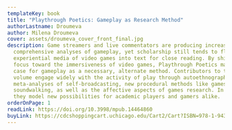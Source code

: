 ```yaml
---
templateKey: book
title: "Playthrough Poetics: Gameplay as Research Method"
authorLastname: Droumeva
author: Milena Droumeva
cover: assets/droumeva_cover_front_final.jpg
description: Game streamers and live commentators are producing increasingly
  comprehensive analyses of gameplay, yet scholarship still tends to flatten the
  experiential media of video games into text for close reading. By shifting
  focus toward the immersiveness of video games, Playthrough Poetics makes the
  case for gameplay as a necessary, alternate method. Contributors to this
  volume engage widely with the activity of play through autoethnographies,
  meta-analyses of self-broadcasting, new procedural methods like gamespace
  soundwalking, as well as the affective aspects of games research. In doing so,
  they model new possibilities for academic players and gamers alike.
orderOnPage: 1
readLink: https://doi.org/10.3998/mpub.14464860
buyLink: https://cdcshoppingcart.uchicago.edu/Cart2/Cart?ISBN=978-1-943208-81-4&PRESS=amherst
---
```

